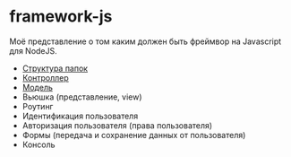 framework-js
============

Моё представление о том каким должен быть фреймвор на Javascript для NodeJS.

- [Структура папок](doc/folder-structure.md)
- [Контроллер](doc/controller.md)
- [Модель](doc/model.md)
- Вьюшка (представление, view)
- Роутинг
- Идентификация пользователя
- Авторизация пользователя (права пользователя)
- Формы (передача и сохранение данных от пользователя)
- Консоль
